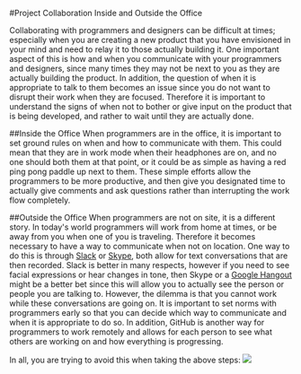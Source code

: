 #Project Collaboration Inside and Outside the Office

Collaborating with programmers and designers can be difficult at times; especially when you are creating
a new product that you have envisioned in your mind and need to relay it to those actually building it.
One important aspect of this is how and when you communicate with your programmers and designers, since
many times they may not be next to you as they are actually building the product. In addition, the question
of when it is appropriate to talk to them becomes an issue since you do not want to disrupt their work
when they are focused. Therefore it is important to understand the signs of when not to bother or give
input on the product that is being developed, and rather to wait until they are actually done.

##Inside the Office
When programmers are in the office, it is important to set ground rules on when and how to communicate
with them. This could mean that they are in work mode when their headphones are on, and no one should
both them at that point, or it could be as simple as having a red ping pong paddle up next to them. These
simple efforts allow the programmers to be more productive, and then give you designated time to actually
give comments and ask questions rather than interrupting the work flow completely.

##Outside the Office
When programmers are not on site, it is a different story. In today's world programmers will work from
home at times, or be away from you when one of you is traveling. Therefore it becomes necessary to have
a way to communicate when not on location. One way to do this is through [Slack](https://slack.com/) or [Skype](http://www.skype.com/en/), both allow for
text conversations that are then recorded. Slack is better in many respects, however if you need to see
facial expressions or hear changes in tone, then Skype or a [Google Hangout](https://plus.google.com/hangouts) might be a better bet since
this will allow you to actually see the person or people you are talking to. However, the dilemma is that
you cannot work while these conversations are going on. It is important to set norms with programmers 
early so that you can decide which way to communicate and when it is appropriate to do so. In addition,
GitHub is another way for programmers to work remotely and allows for each person to see what others are 
working on and how everything is progressing.

In all, you are trying to avoid this when taking the above steps:
![](http://thinkebiz.blogs.com/.a/6a00d8345472d069e201156ff06a2e970c-pi)
